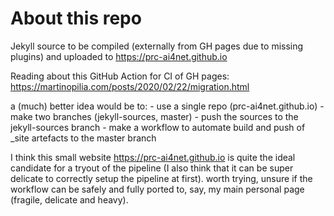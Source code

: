 # About this repo

Jekyll source to be compiled (externally from GH pages due to missing plugins) and uploaded to https://prc-ai4net.github.io 

Reading about this GitHub Action for CI of GH pages:	
	https://martinopilia.com/posts/2020/02/22/migration.html

a (much) better idea would be to:
	- use a single repo (prc-ai4net.github.io)
	- make two branches (jekyll-sources, master)
	- push the sources to the jekyll-sources branch
	- make a workflow to automate build and push of _site artefacts to the master branch

I think this small website https://prc-ai4net.github.io is quite the ideal candidate for a tryout of the pipeline
(I also think that it can be super delicate to correctly setup the pipeline at first).  worth trying, unsure if 
the workflow  can be safely and fully ported to, say, my main personal page (fragile, delicate and heavy).



